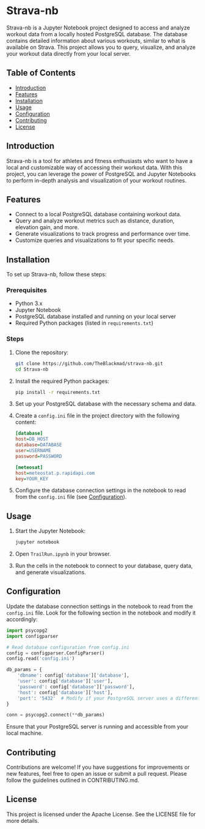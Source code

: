 # Strava-nb

Strava-nb is a Jupyter Notebook project designed to access and analyze workout data from a locally hosted PostgreSQL database. The database contains detailed information about various workouts, similar to what is available on Strava. This project allows you to query, visualize, and analyze your workout data directly from your local server.

## Table of Contents

- [Introduction](#introduction)
- [Features](#features)
- [Installation](#installation)
- [Usage](#usage)
- [Configuration](#configuration)
- [Contributing](#contributing)
- [License](#license)

## Introduction

Strava-nb is a tool for athletes and fitness enthusiasts who want to have a local and customizable way of accessing their workout data. With this project, you can leverage the power of PostgreSQL and Jupyter Notebooks to perform in-depth analysis and visualization of your workout routines.

## Features

- Connect to a local PostgreSQL database containing workout data.
- Query and analyze workout metrics such as distance, duration, elevation gain, and more.
- Generate visualizations to track progress and performance over time.
- Customize queries and visualizations to fit your specific needs.

## Installation

To set up Strava-nb, follow these steps:

### Prerequisites

- Python 3.x
- Jupyter Notebook
- PostgreSQL database installed and running on your local server
- Required Python packages (listed in `requirements.txt`)

### Steps

1. Clone the repository:
    ```bash
    git clone https://github.com/TheBlackmad/strava-nb.git
    cd Strava-nb
    ```

2. Install the required Python packages:
    ```bash
    pip install -r requirements.txt
    ```

3. Set up your PostgreSQL database with the necessary schema and data.

4. Create a `config.ini` file in the project directory with the following content:

    ```ini
    [database]
    host=DB_HOST
    database=DATABASE
    user=USERNAME
    password=PASSWORD

    [meteosat]
    host=meteostat.p.rapidapi.com
    key=YOUR_KEY
    ```

5. Configure the database connection settings in the notebook to read from the `config.ini` file (see [Configuration](#configuration)).

## Usage

1. Start the Jupyter Notebook:
    ```bash
    jupyter notebook
    ```

2. Open `TrailRun.ipynb` in your browser.

3. Run the cells in the notebook to connect to your database, query data, and generate visualizations.

## Configuration

Update the database connection settings in the notebook to read from the `config.ini` file. Look for the following section in the notebook and modify it accordingly:

```python
import psycopg2
import configparser

# Read database configuration from config.ini
config = configparser.ConfigParser()
config.read('config.ini')

db_params = {
    'dbname': config['database']['database'],
    'user': config['database']['user'],
    'password': config['database']['password'],
    'host': config['database']['host'],
    'port': '5432'  # Modify if your PostgreSQL server uses a different port
}

conn = psycopg2.connect(**db_params)
```

Ensure that your PostgreSQL server is running and accessible from your local machine.

## Contributing

Contributions are welcome! If you have suggestions for improvements or new features, feel free to open an issue or submit a pull request. Please follow the guidelines outlined in CONTRIBUTING.md.

## License

This project is licensed under the Apache License. See the LICENSE file for more details.

